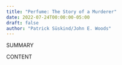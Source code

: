 ```yaml
---
title: "Perfume: The Story of a Murderer"
date: 2022-07-24T00:00:00-05:00
draft: false
author: "Patrick Süskind/John E. Woods"
---
```


SUMMARY

<!--more-->

CONTENT